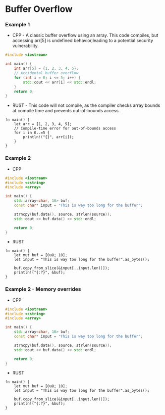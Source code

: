 # Buffer Overflow



### Example 1
* CPP - A classic buffer overflow using an array. This code compiles, but accessing arr[5] is undefined behavior,leading to a potential security vulnerability.
```cpp
#include <iostream>

int main() {
    int arr[5] = {1, 2, 3, 4, 5};
    // Accidental buffer overflow
    for (int i = 0; i <= 5; i++) {
        std::cout << arr[i] << std::endl;
    }
    return 0;
}
```
* RUST - This code will not compile, as the compiler checks array bounds at compile time and prevents out-of-bounds access.
```rust,editable
fn main() {
    let arr = [1, 2, 3, 4, 5];
    // Compile-time error for out-of-bounds access
    for i in 0..=5 {
        println!("{}", arr[i]);
    }
}
```


### Example 2
* CPP
```cpp
#include <iostream>
#include <cstring>
#include <array>

int main() {
    std::array<char, 10> buf;
    const char* input = "This is way too long for the buffer";

    strncpy(buf.data(), source, strlen(source));
    std::cout << buf.data() << std::endl;

    return 0;
}

```
* RUST
```rust,editable
fn main() {
    let mut buf = [0u8; 10];
    let input = "This is way too long for the buffer".as_bytes();

    buf.copy_from_slice(&input[..input.len()]);
    println!("{:?}", &buf);
}
```


### Example 2 - Memory overrides
* CPP
```cpp
#include <iostream>
#include <cstring>
#include <array>

int main() {
    std::array<char, 10> buf;
    const char* input = "This is way too long for the buffer";

    strncpy(buf.data(), source, strlen(source));
    std::cout << buf.data() << std::endl;

    return 0;
}

```
* RUST
```rust,editable
fn main() {
    let mut buf = [0u8; 10];
    let input = "This is way too long for the buffer".as_bytes();

    buf.copy_from_slice(&input[..input.len()]);
    println!("{:?}", &buf);
}
```



